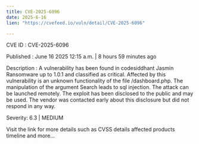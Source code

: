 ```yaml
---
title: CVE-2025-6096
date: 2025-6-16
lien: "https://cvefeed.io/vuln/detail/CVE-2025-6096"

---
```


CVE ID : CVE-2025-6096

Published :  June 16
2025
12:15 a.m. | 8 hours
59 minutes ago

Description : A vulnerability has been found in codesiddhant Jasmin Ransomware up to 1.0.1 and classified as critical. Affected by this vulnerability is an unknown functionality of the file /dashboard.php. The manipulation of the argument Search leads to sql injection. The attack can be launched remotely. The exploit has been disclosed to the public and may be used. The vendor was contacted early about this disclosure but did not respond in any way.

Severity: 6.3 | MEDIUM

Visit the link for more details
such as CVSS details
affected products
timeline
and more...
